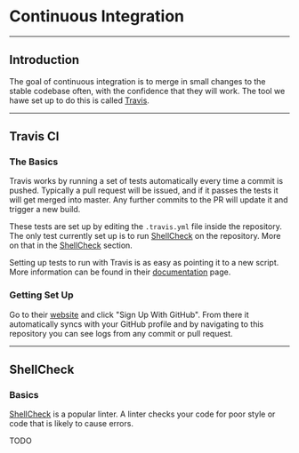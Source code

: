 # Continuous Integration

---

## Introduction

The goal of continuous integration is to merge in small changes to the stable codebase often, with the confidence that they will work. The tool we hawe set up to do this is called [Travis](https://travis-ci.org/). 


---

## Travis CI 

### The Basics
Travis works by running a set of tests automatically every time a commit is pushed. Typically a pull request will be issued, and if it passes the tests it will get merged into master. Any further commits to the PR will update it and trigger a new build.

These tests are set up by editing the `.travis.yml` file inside the repository. The only test currently set up is to run [ShellCheck](https://www.shellcheck.net/) on the repository. More on that in the [ShellCheck](#shellcheck) section.

Setting up tests to run with Travis is as easy as pointing it to a new script. More information can be found in their [documentation](https://docs.travis-ci.com/) page.

### Getting Set Up

Go to their [website](https://travis-ci.org/) and click "Sign Up With GitHub". From there it automatically syncs with your GitHub profile and by navigating to this repository you can see logs from any commit or pull request.

---

## ShellCheck

### Basics
[ShellCheck](https://www.shellcheck.net/) is a popular linter. A linter checks your code for poor style or code that is likely to cause errors.

TODO
